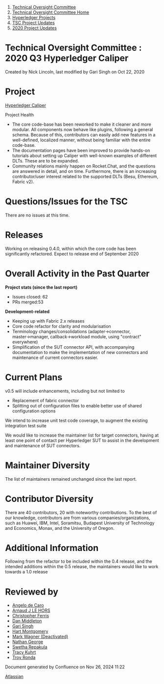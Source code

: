 1. [Technical Oversight Committee](index.html)
2. [Technical Oversight Committee Home](Technical-Oversight-Committee-Home_21430274.html)
3. [Hyperledger Projects](Hyperledger-Projects_21447704.html)
4. [TSC Project Updates](TSC-Project-Updates_21430854.html)
5. [2020 Project Updates](2020-Project-Updates_21450093.html)

# Technical Oversight Committee : 2020 Q3 Hyperledger Caliper

Created by Nick Lincoln, last modified by Gari Singh on Oct 22, 2020

# Project

[Hyperledger Caliper](https://github.com/hyperledger/caliper)

Project Health

- The core code-base has been reworked to make it cleaner and more modular. All components now behave like plugins, following a general schema. Because of this, contributors can easily add new features in a well-defined, localized manner, without being familiar with the entire code-base.
- The documentation pages have been improved to provide hands-on tutorials about setting up Caliper with well-known examples of different DLTs. These are to be expanded.
- Community relations mainly happen on Rocket.Chat, and the questions are answered in detail, and on time. Furthermore, there is an increasing contributor/user interest related to the supported DLTs (Besu, Ethereum, Fabric v2).

# Questions/Issues for the TSC

There are no issues at this time.

# Releases

Working on releasing 0.4.0, within which the core code has been significantly refactored. Expect to release end of September 2020

# Overall Activity in the Past Quarter

**Project stats (since the last report)**

- Issues closed: 62
- PRs merged:53

**Development-related** 

- Keeping up with Fabric 2.x releases
- Core code refactor for clarity and modularisation
- Terminology changes/consolidations (adapter→connector, master→manager, callback→workload module, using "contract" everywhere)
- Simplification of the SUT connector API, with accompanying documentation to make the implementation of new connectors and maintenance of current connectors easier.

# Current Plans

v0.5 will include enhancements, including but not limited to

- Replacement of fabric connector
- Splitting out of configuration files to enable better use of shared configuration options

We intend to increase unit test code coverage, to augment the existing integration test suite

We would like to increase the maintainer list for target connectors, having at least one point of contact per Hyperledger SUT to assist in the development and maintenance of SUT connectors.

# Maintainer Diversity

The list of maintainers remained unchanged since the last report.

# Contributor Diversity

There are 40 contributors, 20 with noteworthy contributions. To the best of our knowledge, contributors are from various companies/organizations, such as Huawei, IBM, Intel, Soramitsu, Budapest University of Technology and Economics, Monax, and the University of Oregon.

# Additional Information

Following from the refactor to be included within the 0.4 release, and the intended additions within the 0.5 release, the maintainers would like to work towards a 1.0 release

# Reviewed by

- [Angelo de Caro](https://lf-hyperledger.atlassian.net/wiki/people/70121:d6b0f0e4-825f-4f16-88e1-4d14e95f2f10?ref=confluence)
- [Arnaud J LE HORS](https://lf-hyperledger.atlassian.net/wiki/people/70121:0e75e3b8-500a-4067-9f7e-ed46e91bcb9d?ref=confluence)
- [Christopher Ferris](https://lf-hyperledger.atlassian.net/wiki/people/5abb903a8724022aa9070581?ref=confluence)
- [Dan Middleton](https://lf-hyperledger.atlassian.net/wiki/people/712020:2979764a-3998-4ef1-8810-60b799067924?ref=confluence)
- [Gari Singh](https://lf-hyperledger.atlassian.net/wiki/people/557058:51429e31-90f4-4684-b7cd-9a4fe15ff188?ref=confluence)
- [Hart Montgomery](https://lf-hyperledger.atlassian.net/wiki/people/712020:86f447c0-86dc-43b3-ac03-6a31923bbb84?ref=confluence)
- [Mark Wagner (Deactivated)](https://lf-hyperledger.atlassian.net/wiki/people/70121:81b88945-c9ef-40fe-9224-207bdb280922?ref=confluence)
- [Nathan George](https://lf-hyperledger.atlassian.net/wiki/people/712020:3e7556ab-cdb8-47f5-8b68-12a3378021fd?ref=confluence)
- [Swetha Repakula](https://lf-hyperledger.atlassian.net/wiki/people/712020:503b5691-8e92-4d2d-83d3-e9e74d296436?ref=confluence)
- [Tracy Kuhrt](https://lf-hyperledger.atlassian.net/wiki/people/712020:eb6ae9c3-aa8e-40ba-9dab-a6969b1ac52e?ref=confluence)
- [Troy Ronda](https://lf-hyperledger.atlassian.net/wiki/people/557058:c854f35a-2b58-4be3-9003-ca2a67495580?ref=confluence)

Document generated by Confluence on Nov 26, 2024 11:22

[Atlassian](http://www.atlassian.com/)
